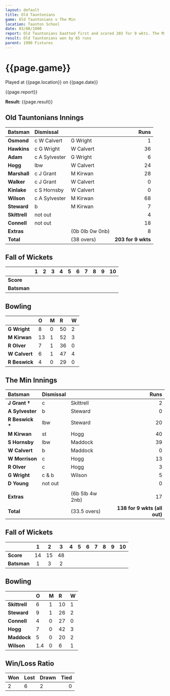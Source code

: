 ```yaml
---
layout: default
title: Old Tauntonians
game: Old Tauntonians v The Min
location: Taunton School
date: 03/08/1990
report: Old Tauntonians baatted first and scored 203 for 9 wkts. The Min replied with 138 for 9 wkts (all out)
result: Old Tauntonians won by 65 runs
parent: 1990 Fixtures
---
```


# {{page.game}}

Played at {{page.location}} on {{page.date}}

{{page.report}}

**Result:** {{page.result}}

## Old Tauntonians Innings

| Batsman | Dismissal |  | Runs |
|:---|:---|---|---:|
| **Osmond** | c W Calvert | G Wright | 1 | 
| **Hawkins** | c G Wright | W Calvert | 36 | 
| **Adam** | c A Sylvester | G Wright | 6 | 
| **Hogg** | lbw | W Calvert | 24 | 
| **Marshall** | c J Grant | M Kirwan | 28 |
| **Walker** | c J Grant | W Calvert | 0 | 
| **Kinlake** | c S Hornsby | W Calvert | 0 |
| **Wilson** | c A Sylvester | M Kirwan | 68 | 
| **Steward** | b | M Kirwan | 7 |
| **Skittrell** | not out |  | 4 | 
| **Connell** | not out |  | 18 | 
| **Extras** | | (0b 0lb 0w 0nb) | 8 | 
| **Total** | | (38 overs) | **203 for 9 wkts** | 

## Fall of Wickets

| | 1 | 2 | 3 | 4 | 5 | 6 | 7 | 8 | 9 | 10 |
|---|:---:|:---:|:---:|:---:|:---:|:---:|:---:|:---:|:---:|:---:|
| **Score** |  |  |  |  |  |  |  |  |  |  |
| **Batsman** |  |  |  |  |  |  |  |  |  |  |

## Bowling

| | O | M | R | W |
|---|:---|:---|:---|:---|
| **G Wright** | 8 | 0 | 50 | 2 | 
| **M Kirwan** | 13 | 1 | 52 | 3 | 
| **R Olver** | 7 | 1 | 36 | 0 | 
| **W Calvert** | 6 | 1 | 47 | 4 | 
| **R Beswick** | 4 | 0 | 29 | 0 |

## The Min Innings

| Batsman | Dismissal |  | Runs |
|:---|:---|---|---:|
| **J Grant &#8224;** | c | Skittrell | 2 | 
| **A Sylvester** | b | Steward | 0 | 
| **R Beswick &#42;** | lbw | Steward | 20 | 
| **M Kirwan** | st | Hogg | 40 | 
| **S Hornsby** | lbw | Maddock | 39 | 
| **W Calvert** | b | Maddock | 0 | 
| **W Morrison** | c | Hogg | 13 | 
| **R Olver** | c | Hogg | 3 | 
| **G Wright** | c & b | Wilson | 5 | 
| **D Young** | not out |  | 0 | 
|  |  |  |  | 
| **Extras** | | (6b 5lb 4w 2nb) | 17 | 
| **Total** | | (33.5 overs) | **138 for 9 wkts (all out)** | 

## Fall of Wickets

| | 1 | 2 | 3 | 4 | 5 | 6 | 7 | 8 | 9 | 10 |
|---|:---:|:---:|:---:|:---:|:---:|:---:|:---:|:---:|:---:|:---:|
| **Score** | 14 | 15 | 48 |  |  |  |  |  |  |  | 
| **Batsman** | 1 | 3 | 2 |  |  |  |  |  |  |  | 

## Bowling

| | O | M | R | W |
|---|:---|:---|:---|:---|
| **Skittrell** | 6 | 1 | 10 | 1 | 
| **Steward** | 9 | 1 | 26 | 2 | 
| **Connell** | 4 | 0 | 27 | 0 | 
| **Hogg** | 7 | 0 | 42 | 3 | 
| **Maddock** | 5 | 0 | 20 | 2 | 
| **Wilson** | 1.4 | 0 | 6 | 1 | 

## Win/Loss Ratio

| Won | Lost | Drawn | Tied |
|:---|:---|:---|---:|
| 2 | 6 | 2 | 0 |